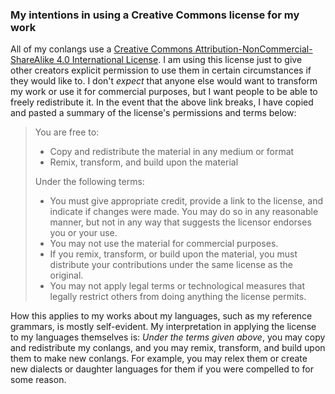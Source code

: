 ### My intentions in using a Creative Commons license for my work

<link type="text/css" rel="stylesheet" href="../stylesheets/main.css">

All of my conlangs use a <a rel="license" href="http://creativecommons.org/licenses/by-nc-sa/4.0/">Creative Commons Attribution-NonCommercial-ShareAlike 4.0 International License</a>. I am using this license just to give other creators explicit permission to use them in certain circumstances if they would like to. I don't _expect_ that anyone else would want to transform my work or use it for commercial purposes, but I want people to be able to freely redistribute it. In the event that the above link breaks, I have copied and pasted a summary of the license's permissions and terms below:

> You are free to:
> * Copy and redistribute the material in any medium or format
> * Remix, transform, and build upon the material
>
> Under the following terms:
> * You must give appropriate credit, provide a link to the license, and indicate if changes were made. You may do so in any reasonable manner, but not in any way that suggests the licensor endorses you or your use.
> * You may not use the material for commercial purposes.
> * If you remix, transform, or build upon the material, you must distribute your contributions under the same license as the original.
> * You may not apply legal terms or technological measures that legally restrict others from doing anything the license permits.

How this applies to my works about my languages, such as my reference grammars, is mostly self-evident. My interpretation in applying the license to my languages themselves is: _Under the terms given above_, you may copy and redistribute my conlangs, and you may remix, transform, and build upon them to make new conlangs. For example, you may relex them or create new dialects or daughter languages for them if you were compelled to for some reason.
